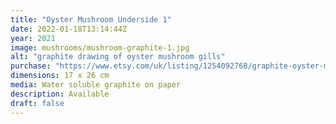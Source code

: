 ```yaml
---
title: "Oyster Mushroom Underside 1"
date: 2022-01-18T13:14:44Z
year: 2021
image: mushrooms/mushroom-graphite-1.jpg
alt: "graphite drawing of oyster mushroom gills"
purchase: "https://www.etsy.com/uk/listing/1254092768/graphite-oyster-mushroom-1"
dimensions: 17 x 26 cm
media: Water soluble graphite on paper
description: Available
draft: false
---
```


